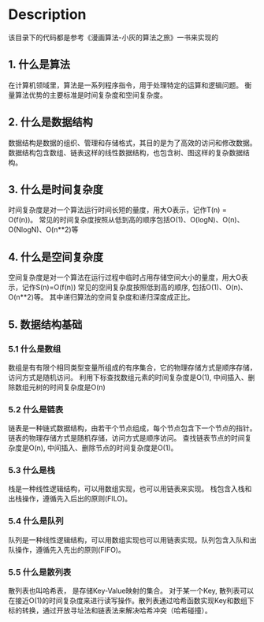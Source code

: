 # Description

该目录下的代码都是参考《漫画算法-小灰的算法之旅》一书来实现的

## 1. 什么是算法

在计算机领域里，算法是一系列程序指令，用于处理特定的运算和逻辑问题。 衡量算法优势的主要标准是时间复杂度和空间复杂度。

## 2. 什么是数据结构

数据结构是数据的组织、管理和存储格式，其目的是为了高效的访问和修改数据。
数据结构包含数组、链表这样的线性数据结构，也包含树、图这样的复杂数据结构。

## 3. 什么是时间复杂度

时间复杂度是对一个算法运行时间长短的量度，用大O表示，记作T(n) = O(f(n))。
常见的时间复杂度按照从低到高的顺序包括O(1)、O(logN)、O(n)、O(NlogN)、O(n**2)等

## 4. 什么是空间复杂度

空间复杂度是对一个算法在运行过程中临时占用存储空间大小的量度，用大O表示，记作S(n)=O(f(n))
常见的空间复杂度按照低到高的顺序, 包括O(1)、O(n)、O(n**2)等。 其中递归算法的空间复杂度和递归深度成正比。

## 5. 数据结构基础

### 5.1 什么是数组

数组是有有限个相同类型变量所组成的有序集合，它的物理存储方式是顺序存储，访问方式是随机访问。 利用下标查找数组元素的时间复杂度是O(1), 中间插入、删除数组元树的时间复杂度是O(n)

### 5.2 什么是链表

链表是一种链式数据结构，由若干个节点组成，每个节点包含下一个节点的指针。 链表的物理存储方式是随机存储，访问方式是顺序访问。 查找链表节点的时间复杂度是O(n), 中间插入、删除节点的时间复杂度是O(1)。

### 5.3 什么是栈

栈是一种线性逻辑结构，可以用数组实现，也可以用链表来实现。 栈包含入栈和出栈操作，遵循先入后出的原则(FILO)。

### 5.4 什么是队列

队列是一种线性逻辑结构，可以用数组实现也可以用链表实现。队列包含入队和出队操作，遵循先入先出的原则(FIFO)。

### 5.5 什么是散列表

散列表也叫哈希表， 是存储Key-Value映射的集合。 对于某一个Key, 散列表可以在接近O(1)的时间复杂度来进行读写操作。散列表通过哈希函数实现Key和数组下标的转换，通过开放寻址法和链表法来解决哈希冲突（哈希碰撞）。

